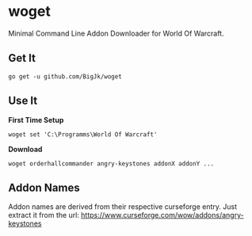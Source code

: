 # woget
Minimal Command Line Addon Downloader for World Of Warcraft. 

## Get It

```
go get -u github.com/BigJk/woget
```

## Use It

**First Time Setup**
```
woget set 'C:\Programms\World Of Warcraft'
```

**Download**
```
woget orderhallcommander angry-keystones addonX addonY ...
```

## Addon Names

Addon names are derived from their respective curseforge entry. Just extract it from the url: https://www.curseforge.com/wow/addons/angry-keystones
